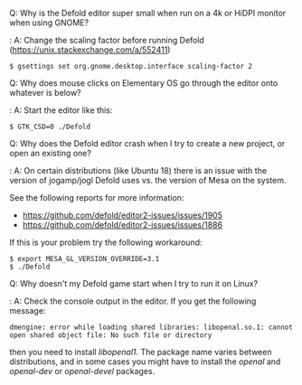 Q: Why is the Defold editor super small when run on a 4k or HiDPI monitor when using GNOME?

: A: Change the scaling factor before running Defold (https://unix.stackexchange.com/a/552411)

  ```
  $ gsettings set org.gnome.desktop.interface scaling-factor 2
  ```


Q: Why does mouse clicks on Elementary OS go through the editor onto whatever is below?

: A: Start the editor like this:

  ```
  $ GTK_CSD=0 ./Defold
  ```


Q: Why does the Defold editor crash when I try to create a new project, or open an existing one?

: A: On certain distributions (like Ubuntu 18) there is an issue with the version of jogamp/jogl Defold uses vs. the version of Mesa on the system.

  See the following reports for more information:

  - https://github.com/defold/editor2-issues/issues/1905
  - https://github.com/defold/editor2-issues/issues/1886

  If this is your problem try the following workaround:

  ```
  $ export MESA_GL_VERSION_OVERRIDE=3.1
  $ ./Defold
  ```


Q: Why doesn't my Defold game start when I try to run it on Linux?

: A: Check the console output in the editor. If you get the following message:

  ```
  dmengine: error while loading shared libraries: libopenal.so.1: cannot open shared object file: No such file or directory
  ```

  then you need to install *libopenal1*. The package name varies between distributions, and in some cases you might have to install the *openal* and *openal-dev* or *openal-devel* packages.
